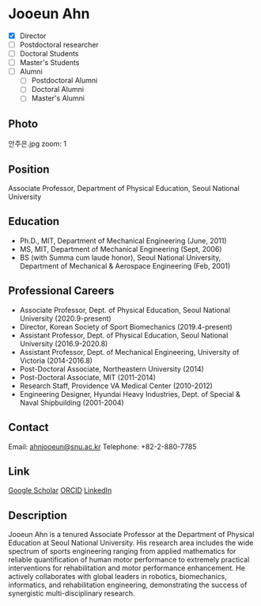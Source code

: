 <!-- 홈페이지에 표시될 영문 이름을 입력하세요. 파일명도 입력하신 것과 같게 꼭 수정해주세요. -->
# Jooeun Ahn

<!-- 소속 카테고리를 선택하세요. 해당하는 카테고리 앞의 [ ]에 x를 넣어주세요. 꼭 하나만 선택하세요. -->
- [x] Director
- [ ] Postdoctoral researcher
- [ ] Doctoral Students
- [ ] Master's Students
- [ ] Alumni <!-- Alumni를 선택한 경우 어떤 Alumni인지 아래 체크박스에 체크해주세요. -->
  - [ ] Postdoctoral Alumni
  - [ ] Doctoral Alumni
  - [ ] Master's Alumni

## Photo
<!-- 본인 파일명을 입력하세요. 사진은 assets/people/photos/ 디렉토리에 저장해주세요. -->
안주은.jpg
zoom: 1

## Position
<!-- 직위, 소속 학과(소속 팀), 대학교(회사 혹인 기관) 순서로 작성해주세요. 꼭 쉼표로 구분해주세요. -->
Associate Professor, Department of Physical Education, Seoul National University

## Education
<!-- 본인의 학력을 한 줄씩 입력해주세요. 최신 내용이 위로 가도록 작성해주세요. -->
- Ph.D., MIT, Department of Mechanical Engineering (June, 2011)
- MS, MIT, Department of Mechanical Engineering (Sept, 2006)
- BS (with Summa cum laude honor), Seoul National University, Department of Mechanical & Aerospace Engineering (Feb, 2001)

## Professional Careers
<!-- 본인의 경력, 수상 내역 등을 한 줄씩 입력해주세요. 최신 내용이 위로 가도록 작성해주세요. -->
- Associate Professor, Dept. of Physical Education, Seoul National University (2020.9-present)
- Director, Korean Society of Sport Biomechanics (2019.4-present)
- Assistant Professor, Dept. of Physical Education, Seoul National University (2016.9-2020.8)
- Assistant Professor, Dept. of Mechanical Engineering, University of Victoria (2014-2016.8)
- Post-Doctoral Associate, Northeastern University (2014)
- Post-Doctoral Associate, MIT (2011-2014)
- Research Staff, Providence VA Medical Center (2010-2012)
- Engineering Designer, Hyundai Heavy Industries, Dept. of Special & Naval Shipbuilding (2001-2004)

## Contact
<!-- 연락처 정보를 입력하세요. 이메일은 필수입니다. -->
Email: ahnjooeun@snu.ac.kr
Telephone: +82-2-880-7785

## Link
<!-- 관련 학술 프로필 링크를 입력하세요. 선택사항입니다. -->
[Google Scholar](https://scholar.google.com/citations?user=h9P_dSEAAAAJ&hl=ko&authuser=3)
[ORCID](https://orcid.org/0000-0002-7964-5148)
[LinkedIn](https://kr.linkedin.com/in/jooeun-ahn-6b101aa2)

## Description
<!-- 본인에 대한 자세한 설명을 작성하세요. 연구 관심사, 학력, 업적, 현재 프로젝트 등을 자유롭게 포함할 수 있습니다. -->
Jooeun Ahn is a tenured Associate Professor at the Department of Physical Education at Seoul National University. His research area includes the wide spectrum of sports engineering ranging from applied mathematics for reliable quantification of human motor performance to extremely practical interventions for rehabilitation and motor performance enhancement. He actively collaborates with global leaders in robotics, biomechanics, informatics, and rehabilitation engineering, demonstrating the success of synergistic multi-disciplinary research.